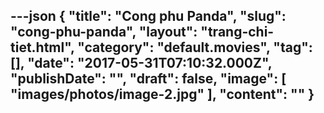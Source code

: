 ---json
{
    "title": "Cong phu Panda",
    "slug": "cong-phu-panda",
    "layout": "trang-chi-tiet.html",
    "category": "default.movies",
    "tag": [],
    "date": "2017-05-31T07:10:32.000Z",
    "publishDate": "",
    "draft": false,
    "image": [
        "images/photos/image-2.jpg"
    ],
    "__content__": ""
}
---
